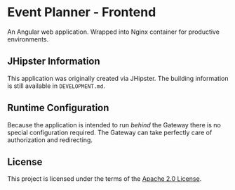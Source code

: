 # Event Planner - Frontend

An Angular web application. Wrapped into Nginx container for productive environments.

## JHipster Information

This application was originally created via JHipster. The building information is still available
in `DEVELOPMENT.md`.

## Runtime Configuration

Because the application is intended to run _behind_  the Gateway there is no special configuration
required. The Gateway can take perfectly care of authorization and redirecting.

## License

This project is licensed under the terms of
the [Apache 2.0 License](https://github.com/bbortt/event-planner/blob/canary/LICENSE).
